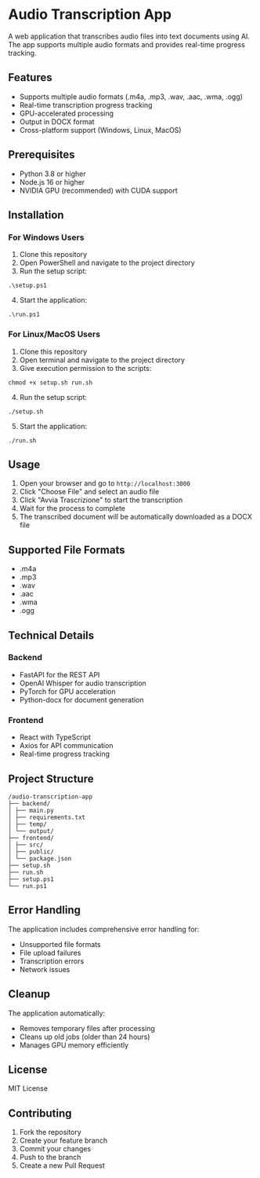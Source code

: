 # Audio Transcription App

A web application that transcribes audio files into text documents using AI. The app supports multiple audio formats and provides real-time progress tracking.

## Features

- Supports multiple audio formats (.m4a, .mp3, .wav, .aac, .wma, .ogg)
- Real-time transcription progress tracking
- GPU-accelerated processing
- Output in DOCX format
- Cross-platform support (Windows, Linux, MacOS)

## Prerequisites

- Python 3.8 or higher
- Node.js 16 or higher
- NVIDIA GPU (recommended) with CUDA support

## Installation

### For Windows Users

1. Clone this repository
2. Open PowerShell and navigate to the project directory
3. Run the setup script:

```
.\setup.ps1
```

4. Start the application:

```
.\run.ps1
```

### For Linux/MacOS Users

1. Clone this repository
2. Open terminal and navigate to the project directory
3. Give execution permission to the scripts:

```
chmod +x setup.sh run.sh
```

4. Run the setup script:

```
./setup.sh
```

5. Start the application:

```
./run.sh
```

## Usage

1. Open your browser and go to `http://localhost:3000`
2. Click "Choose File" and select an audio file
3. Click "Avvia Trascrizione" to start the transcription
4. Wait for the process to complete
5. The transcribed document will be automatically downloaded as a DOCX file

## Supported File Formats

- .m4a
- .mp3
- .wav
- .aac
- .wma
- .ogg

## Technical Details

### Backend

- FastAPI for the REST API
- OpenAI Whisper for audio transcription
- PyTorch for GPU acceleration
- Python-docx for document generation

### Frontend

- React with TypeScript
- Axios for API communication
- Real-time progress tracking

## Project Structure

```
/audio-transcription-app
├── backend/
│ ├── main.py
│ ├── requirements.txt
│ ├── temp/
│ └── output/
├── frontend/
│ ├── src/
│ ├── public/
│ └── package.json
├── setup.sh
├── run.sh
├── setup.ps1
└── run.ps1
```

## Error Handling

The application includes comprehensive error handling for:

- Unsupported file formats
- File upload failures
- Transcription errors
- Network issues

## Cleanup

The application automatically:

- Removes temporary files after processing
- Cleans up old jobs (older than 24 hours)
- Manages GPU memory efficiently

## License

MIT License

## Contributing

1. Fork the repository
2. Create your feature branch
3. Commit your changes
4. Push to the branch
5. Create a new Pull Request
